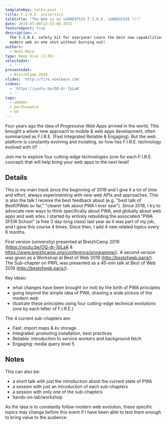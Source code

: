 ```yaml
---
templateKey: talks-post
title: F.I.R.E. university
talktitle: "The Web is on \U0001F525 F.I.R.E. \U0001F525 !!!"
date: 2019-07-08T23:53:08.307Z
featuredpost: true
description: >-
  The F.I.R.E. safety kit for everyone! Learn the best new capabilities of the
  modern web in one shot without burning out!
authors:
  - Noël Macé
type: Deep dive (2-3h)
selectedat:
  - ''
presentedat:
  - BreizhCamp 2019
slides: 'http://fire.noelmace.com'
videos:
  - 'https://youtu.be/OQ-dr-7pLaA'
  - ''
tags:
  - webdev
  - performance
  - UX
---
```

Four years ago the idea of _Progressive Web Apps_ arrived in the world. This brought a whole new approach to mobile & web apps development, often summarized as F.I.R.E. (Fast Integrated Reliable & Engaging). But the web platform is constantly evolving and mutating, so how has F.I.R.E. technology evolved with it?

Join me to explore four cutting-edge technologies (one for each F.I.R.E. concept) that will help bring your web apps to the next level!

## Details

This is my main track since the beginning of 2019 and I give it a lot of time and effort, always experimenting with new web APIs and approaches. This is also the talk I receive the best feedback about (e.g. "best talk of BestOfWeb so far," "clearer talk about PWA I ever saw"). Since 2018, I try to advocate new ways to think specifically about PWA, and globally about web apps and web sites. I started by entirely rebuilding the associated "PWA SFEIR School" (a free 2 day-long class) last year as it was part of my job, and I gave this course 4 times. Since then, I add 4 new related topics every 6 months.

First version (university) presented at BreizhCamp 2019 (https://youtu.be/OQ-dr-7pLaA & https://www.breizhcamp.org/conference/programme/). A second version was given as a Workshop at Best of Web 2019 (http://bestofweb.paris/). The Sub-chapter on PRPL was presented as a 45-min talk at Best of Web 2019 (http://bestofweb.paris/).

Key ideas:

* what changes have been brought (or not) by the birth of PWA principles
* going beyond the simple idea of PWA, drawing a wide picture of the modern web
* illustrate these principles using four cutting-edge technical evolutions (one by each letter of F.I.R.E.)

The 4 current sub-chapters are:

* Fast: import maps & kv storage
* Integrated: promoting installation, best practices
* Reliable: introduction to service workers and background fetch
* Engaging: media query level 5

## Notes

This can also be:

* a short talk with just the introduction about the current state of PWA
* a session with just an introduction of each sub-chapters
* a session with only one of the sub-chapters
* hands-on-lab/workshop

As the idea is to constantly follow modern web evolution, these specific topics may change before this event if I have been able to test them enough to bring value to the audience.

